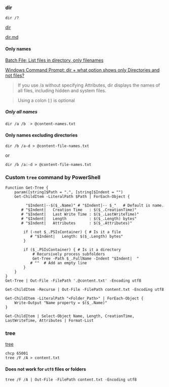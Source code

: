 
### dir

```
dir /?
```

[dir](https://learn.microsoft.com/en-us/windows-server/administration/windows-commands/dir)

[dir.md](https://github.com/MicrosoftDocs/windowsserverdocs/blob/main/WindowsServerDocs/administration/windows-commands/dir.md)


#### Only names

[Batch File; List files in directory, only filenames](https://stackoverflow.com/questions/23228983/batch-file-list-files-in-directory-only-filenames)

[Windows Command Prompt: dir + what option shows only Directories and not files?](https://superuser.com/questions/1104377/windows-command-prompt-dir-what-option-shows-only-directories-and-not-files)

> If you use /a without specifying Attributes, dir displays the names of all files, including hidden and system files. 

> Using a colon (:) is optional

##### Only all names

```
dir /a /b  > @content-names.txt
```

#### Only names excluding directories

```
dir /b /a-d > @content-file-names.txt
```

or

```
dir /b /a:-d > @content-file-names.txt
```


### Custom `tree` command by PowerShell

```
Function Get-Tree {
    param([string]$Path = ".", [string]$Indent = "")
    Get-ChildItem -LiteralPath $Path | ForEach-Object {

         "$Indent|--$($_.Name)" # "$Indent|-- $_"   # Default is name.
       # "$Indent|   Creation Time   : $($_.CreationTime)"
       # "$Indent|   Last Write Time : $($_.LastWriteTime)"
       # "$Indent|   Length          : $($_.Length) bytes"
       # "$Indent|   Attributes      : $($_.Attributes)"
        
        if (-not $_.PSIsContainer) { # Is it a file
           # "$Indent|   Length: $($_.Length) bytes"
        }

        if ($_.PSIsContainer) { # Is it a directory
            # Recursively process subfolders
            Get-Tree -Path $_.FullName -Indent "$Indent|  "
           # ""  # Add an empty line
        }
    }
}
Get-Tree | Out-File -FilePath '.@content.txt' -Encoding utf8
```

```
Get-ChildItem -Recurse | Out-File -FilePath content.txt -Encoding utf8
```

```
Get-ChildItem -LiteralPath "<Folder_Path>" | ForEach-Object {
    Write-Output "Name property = $($_.Name)"
}
```

```
Get-ChildItem | Select-Object Name, Length, CreationTime, LastWriteTime, Attributes | Format-List
```


### tree

[tree](https://learn.microsoft.com/en-us/windows-server/administration/windows-commands/tree)

```
chcp 65001
tree /F /A > content.txt
```

#### Does not work for `utf8` files or folders

```
tree /F /A | Out-File -FilePath content.txt -Encoding utf8
```





